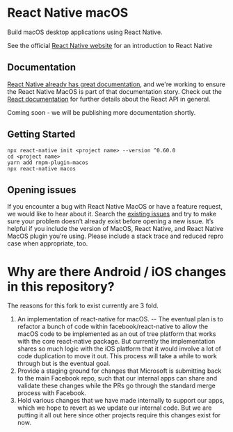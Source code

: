# React Native macOS

Build macOS desktop applications using React Native.

See the official [React Native website](https://facebook.github.io/react-native/) for an introduction to React Native

## Documentation
[React Native already has great documentation](https://facebook.github.io/react-native/docs/getting-started.html), and we're working to ensure the React Native MacOS is part of that documentation story. Check out the [React documentation](http://facebook.github.io/react/) for further details about the React API in general.

Coming soon - we will be publishing more documentation shortly.

## Getting Started

```
npx react-native init <project name> --version ^0.60.0
cd <project name>
yarn add rnpm-plugin-macos
npx react-native macos
```

## Opening issues
If you encounter a bug with React Native MacOS or have a feature request, we would like to hear about it. Search the [existing issues](https://github.com/microsoft/react-native-macos/issues?q=is%3Aissue+is%3Aopen) and try to make sure your problem doesn’t already exist before opening a new issue. It’s helpful if you include the version of MacOS, React Native, and React Native MacOS plugin you’re using. Please include a stack trace and reduced repro case when appropriate, too.

# Why are there Android / iOS changes in this repository?

The reasons for this fork to exist currently are 3 fold.

1. An implementation of react-native for macOS. -- The eventual plan is to refactor a bunch of code within facebook/react-native to allow the macOS code to be implemented as an out of tree platform that works with the core react-native package.  But currently the implementation shares so much logic with the iOS platform that it would involve a lot of code duplication to move it out.  This process will take a while to work through but is the eventual goal.
1. Provide a staging ground for changes that Microsoft is submitting back to the main Facebook repo, such that our internal apps can share and validate these changes while the PRs go through the standard merge process with Facebook.
1. Hold various changes that we have made internally to support our apps, which we hope to revert as we update our internal code.  But we are putting it all out here since other projects require this changes exist for now.
